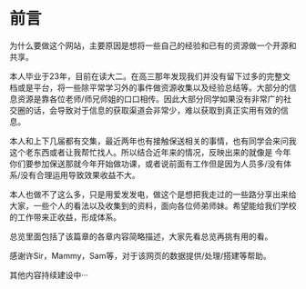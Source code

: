 # 前言

为什么要做这个网站，主要原因是想将一些自己的经验和已有的资源做一个开源和共享。

本人毕业于23年，目前在读大二。在高三那年发现我们并没有留下过多的完整文档或是平台，将一些除平常学习外的事件做资源收集以及经验总结等。大部分的信息资源是靠各位老师/师兄师姐的口口相传。因此大部分同学如果没有非常广的社交圈的话，会导致对于信息的获取渠道会非常少，难以获取到真正实用有效的信息。

本人和上下几届都有交集，最近两年也有接触保送相关的事情，也有同学会来问我这个老东西或者让我帮忙找人。所以结合近年来的情况，反映出来的就像是 今年你们要参加保送那就今年开始做功课，或者说前面有工作但是因为人员多/没有体系/没有合理运用导致效果收益不大。

本人也做不了这么多，只是用爱发发电，做这个是想把我走过的一些路分享出来给大家，一些个人的看法以及收集到的资料，面向各位师弟师妹。希望能给我们学校的工作带来正收益，形成体系。

总览里面包括了该篇章的各章内容简略描述，大家先看总览再挑有用的看。

感谢许Sir，Mammy，Sam等，对于该网页的数据提供/处理/搭建等帮助。

其他内容持续建设中···